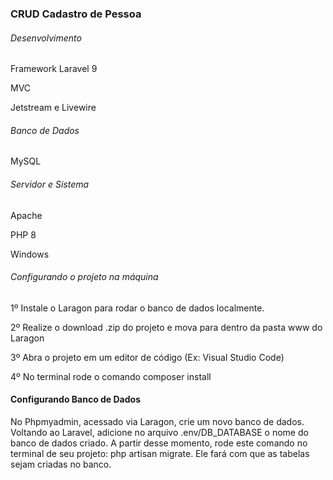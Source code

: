 <h3>CRUD Cadastro de Pessoa</h3>

<h6>Desenvolvimento</h6>
<p>Framework Laravel 9</p>
<p>MVC</p>
<p>Jetstream e Livewire</p>


<h6>Banco de Dados</h6>
<p>MySQL</p>

<h6>Servidor e Sistema</h6>
<p>Apache</p>
<p>PHP 8</p>
<p>Windows</p>

<h6>Configurando o projeto na máquina</h6>
<p>1º Instale o Laragon para rodar o banco de dados localmente.</p>
<p>2º Realize o download .zip do projeto e mova para dentro da pasta www do Laragon</p>
<p>3º Abra o projeto em um editor de código (Ex: Visual Studio Code)</p>
<p>4º No terminal rode o comando composer install</p>



<h4>Configurando Banco de Dados</h4>
No Phpmyadmin, acessado via Laragon, crie um novo banco de dados.
Voltando ao Laravel, adicione no arquivo .env/DB_DATABASE o nome do banco de dados criado.
A partir desse momento, rode este comando no terminal de seu projeto: php artisan migrate. Ele fará
com que as tabelas sejam criadas no banco.
